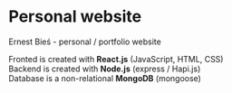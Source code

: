 # Personal website

Ernest Bieś - personal / portfolio website

Fronted is created with <b>React.js</b>  (JavaScript, HTML, CSS) <br>
Backend is created with <b>Node.js</b> (express / Hapi.js) <br>
Database is a non-relational <b>MongoDB</b> (mongoose)
